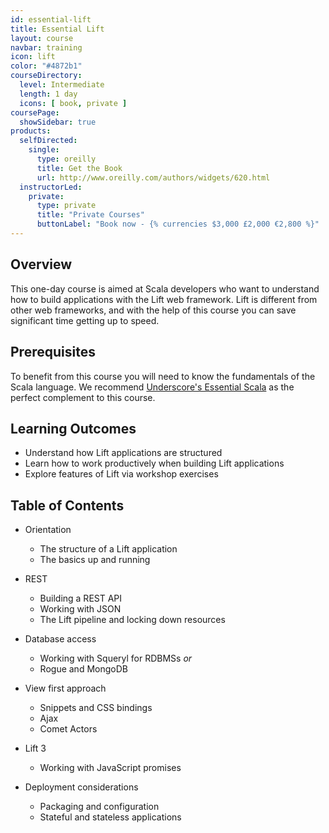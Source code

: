 ```yaml
---
id: essential-lift
title: Essential Lift
layout: course
navbar: training
icon: lift
color: "#4872b1"
courseDirectory:
  level: Intermediate
  length: 1 day
  icons: [ book, private ]
coursePage:
  showSidebar: true
products:
  selfDirected:
    single:
      type: oreilly
      title: Get the Book
      url: http://www.oreilly.com/authors/widgets/620.html
  instructorLed:
    private:
      type: private
      title: "Private Courses"
      buttonLabel: "Book now - {% currencies $3,000 £2,000 €2,800 %}"
---
```


## Overview

This one-day course is aimed at Scala developers who want to understand how to build applications with the Lift web framework. Lift is different from other web frameworks, and with the help of this course you can save significant time getting up to speed.

## Prerequisites

To benefit from this course you will need to know the fundamentals of the Scala language. We recommend [Underscore's Essential Scala](essential-scala.html) as the perfect complement to this course.

## Learning Outcomes

- Understand how Lift applications are structured
- Learn how to work productively when building Lift applications
- Explore features of Lift via workshop exercises

## Table of Contents

- Orientation
  - The structure of a Lift application
  - The basics up and running

- REST
  - Building a REST API
  - Working with JSON
  - The Lift pipeline and locking down resources

- Database access
  - Working with Squeryl for RDBMSs _or_
  - Rogue and MongoDB

- View first approach
  - Snippets and CSS bindings
  - Ajax
  - Comet Actors

- Lift 3
  - Working with JavaScript promises

- Deployment considerations
  - Packaging and configuration
  - Stateful and stateless applications
